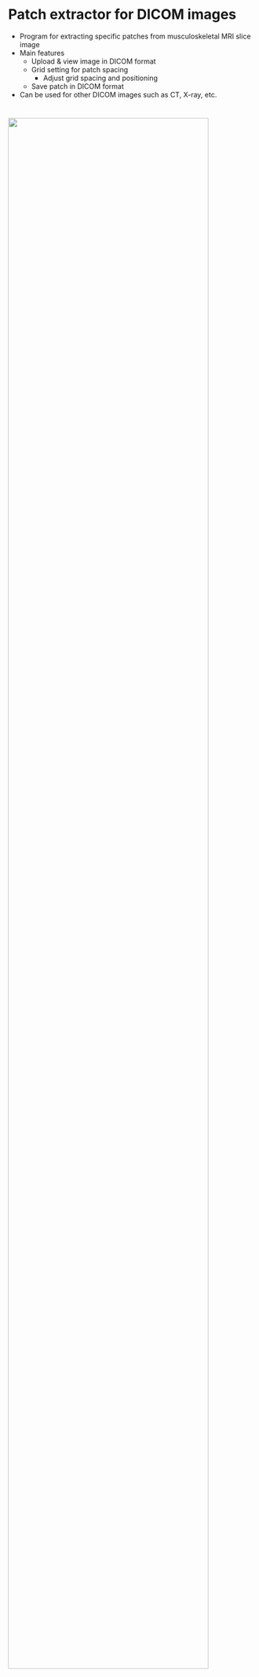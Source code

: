 # Patch extractor for DICOM images
- Program for extracting specific patches from musculoskeletal MRI slice image
- Main features
   - Upload & view image in DICOM format
   - Grid setting for patch spacing
     - Adjust grid spacing and positioning
   - Save patch in DICOM format
- Can be used for other DICOM images such as CT, X-ray, etc.

# <img src="https://user-images.githubusercontent.com/49828672/96695510-b3715980-13c4-11eb-9433-bbed1e9f32c9.PNG" width="90%"></img>
